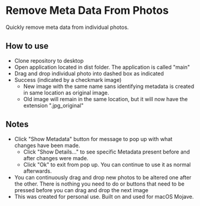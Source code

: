 # Remove Meta Data From Photos

Quickly remove meta data from individual photos. 

## How to use
* Clone repository to desktop
* Open application located in dist folder. The application is called "main"
* Drag and drop individual photo into dashed box as indicated
* Success (indicated by a checkmark image) 
  * New image with the same name sans identifying metadata is created in same location as original image. 
  * Old image will remain in the same location, but it will now have the extension ".jpg_original" 
  
## Notes
 * Click "Show Metadata" button for message to pop up with what changes have been made. 
   * Click "Show Details..." to see specific Metadata present before and after changes were made.
   * Click "Ok" to exit from pop up. You can continue to use it as normal afterwards.
 * You can continuously drag and drop new photos to be altered one after the other. There is nothing you need to do or buttons that need to be pressed before you can drag and drop the next image
 * This was created for personal use. Built on and used for macOS Mojave.
